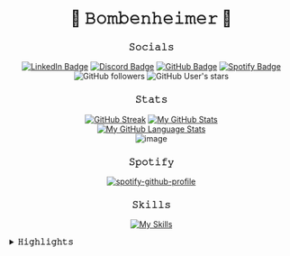 <div align="center">

  # <div style="text-align: center;">🐉 **𝙱𝚘𝚖𝚋𝚎𝚗𝚑𝚎𝚒𝚖𝚎𝚛** 🐉</div>

  ### <div style="text-align: center;">**𝚂𝚘𝚌𝚒𝚊𝚕𝚜**</div>
  
  [![LinkedIn Badge](https://img.shields.io/badge/LinkedIn-0a66c2?style=for-the-badge&logo=linkedin&logoColor=white)](https://www.linkedin.com/in/bruce-smith-4a4941296/)
  [![Discord Badge](https://img.shields.io/badge/Discord-7289da?style=for-the-badge&logo=discord&logoColor=white)](https://discord.com/channels/@arrgs8)
  [![GitHub Badge](https://img.shields.io/badge/GitHub-24292e?style=for-the-badge&logo=github&logoColor=white)](https://github.com/Bombenheimer/)
  [![Spotify Badge](https://img.shields.io/badge/Spotify-1db954?style=for-the-badge&logo=spotify&logoColor=white)](https://open.spotify.com/user/31i7hr5eqfinn6ricygtgsywuthu?si=c36f7c5ad5d34407)
  </br>
  ![GitHub followers](https://img.shields.io/github/followers/Bombenheimer?style=for-the-badge)
  ![GitHub User's stars](https://img.shields.io/github/stars/bombenheimer?style=for-the-badge)

  ### <div style="text-align: center;">**𝚂𝚝𝚊𝚝𝚜**</div>
  [![GitHub Streak](http://github-readme-streak-stats.herokuapp.com?user=bombenheimer&theme=dark&background=000000)](https://git.io/streak-stats)
  [![My GitHub Stats](https://github-readme-stats.vercel.app/api/?username=bombenheimer&count_private=true&theme=tokyonight&showicons=true)]()
  </br>
  [![My GitHub Language Stats](https://github-readme-stats.vercel.app/api/top-langs/?username=bombenheimer&langs_count=5&theme=tokyonight)]()
  </br>
  ![image](https://github-profile-trophy.vercel.app/?username=bombenheimer&theme=tokyonight)

  ### <div style="text-align: center;">**𝚂𝚙𝚘𝚝𝚒𝚏𝚢**</div>
  [![spotify-github-profile](https://spotify-github-profile.vercel.app/api/view?uid=31i7hr5eqfinn6ricygtgsywuthu&cover_image=true&theme=novatorem&show_offline=false&background_color=3e1976&interchange=true&bar_color=5835f6&bar_color_cover=false)](https://github.com/kittinan/spotify-github-profile)
  
  ### <div style="text-align: center;">**𝚂𝚔𝚒𝚕𝚕𝚜**</div>
  [![My Skills](https://skillicons.dev/icons?i=python,c,cpp,bash,kali,mint,ubuntu,vim,neovim,stackoverflow&theme=dark)](https://skillicons.dev)
</div>

<details>
<summary> <strong>𝙷𝚒𝚐𝚑𝚕𝚒𝚐𝚑𝚝𝚜</strong> </summary>
  <ul>
    <li>𝙿𝚛𝚘𝚓𝚎𝚌𝚝𝚜:</li>
    <ul>
        <li><strong><a href="https://github.com/Bombenheimer/Aliencrypt">𝙰𝚕𝚒𝚎𝚗𝚌𝚛𝚢𝚙𝚝</a></strong></li>
        <li><strong><a href="https://github.com/Bombenheimer/passgen">𝚙𝚊𝚜𝚜𝚐𝚎𝚗</a></strong></li>
      </ul>
    <li>𝙿𝚊𝚛𝚝𝚒𝚌𝚒𝚙𝚊𝚝𝚎𝚍 𝚒𝚗 𝚝𝚑𝚎 𝟸𝟶𝟸𝟹 𝙽𝙲𝙰𝙴 𝙲𝚢𝚋𝚎𝚛𝚐𝚊𝚖𝚎𝚜 𝙲𝚃𝙵 𝚊𝚗𝚍 𝚏𝚒𝚗𝚒𝚜𝚑𝚎𝚍 𝚒𝚗 <strong><a href="https://github.com/Bombenheimer/Bombenheimer/blob/main/Outside%20Experience/Competitions/NCAE-Cybergames-Final.jpg">𝟸𝚗𝚍 𝙿𝚕𝚊𝚌𝚎</a></strong></li>
  </ul>
</details>
